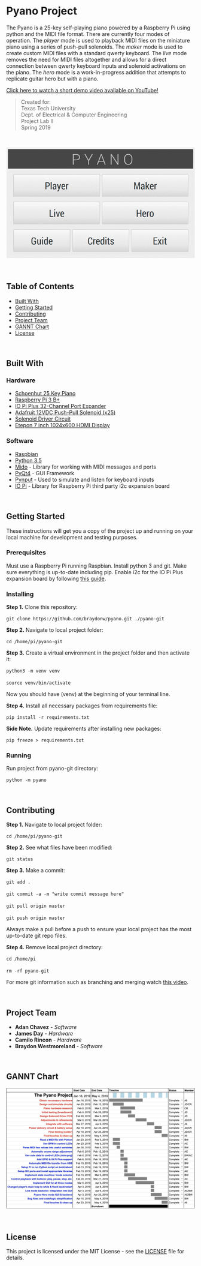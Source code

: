 # Pyano Project

The Pyano is a 25-key self-playing piano powered by a Raspberry Pi using python and the MIDI file format. There are currently four modes of operation. The *player* mode is used to playback MIDI files on the miniature piano using a series of push-pull solenoids. The *maker* mode is used to create custom MIDI files with a standard qwerty keyboard. The *live* mode removes the need for MIDI files altogether and allows for a direct connection between qwerty keyboard inputs and solenoid activations on the piano. The *hero* mode is a work-in-progress addition that attempts to replicate guitar hero but with a piano. 

[Click here to watch a short demo video available on YouTube!](https://youtu.be/wNDljW7Iz3w)

> Created for: <br />
> Texas Tech University <br />
> Dept. of Electrical & Computer Engineering <br />
> Project Lab II <br />
> Spring 2019 <br />

<br />

![Pyano GUI Main Menu](docs/gui-tour.gif?raw=true "Pyano GUI Main Menu")

<br />

## Table of Contents
- [Built With](#1)
- [Getting Started](#2)
- [Contributing](#3)
- [Project Team](#4)
- [GANNT Chart](#5)
- [License](#6)

<br />

<a name="1"></a>
## Built With

### Hardware
* [Schoenhut 25 Key Piano](https://schoenhut.com/products/schoenhut-my-first-piano-ii-25-key-white)
* [Raspberry Pi 3 B+](https://www.raspberrypi.org/products/raspberry-pi-3-model-b-plus/)
* [IO Pi Plus 32-Channel Port Expander](https://www.abelectronics.co.uk/p/54/io-pi-plus)
* [Adafruit 12VDC Push-Pull Solenoid (x25)](https://www.adafruit.com/product/412)
* [Solenoid Driver Circuit](docs/)
* [Etepon 7 inch 1024x600 HDMI Display](https://www.amazon.com/gp/product/B07HMW3C7P/ref=ppx_yo_dt_b_asin_title_o02_s00?ie=UTF8&psc=1)

### Software
* [Raspbian](https://www.raspberrypi.org/documentation/raspbian/)
* [Python 3.5](https://docs.python.org/3.5/)
* [Mido](https://mido.readthedocs.io/en/latest/) - Library for working with MIDI messages and ports
* [PyQt4](http://pyqt.sourceforge.net/Docs/PyQt4/) - GUI Framework
* [Pynput](https://pynput.readthedocs.io/en/latest/) - Used to simulate and listen for keyboard inputs
* [IO Pi](https://www.abelectronics.co.uk/kb/article/23/python-library-and-demos) - Library for Raspberry Pi third party i2c expansion board

<br />

<a name="2"></a>
## Getting Started

These instructions will get you a copy of the project up and running on your local machine for development and testing purposes.

### Prerequisites

Must use a Raspberry Pi running Raspbian. Install python 3 and git. Make sure everything is up-to-date including pip. Enable i2c for the IO Pi Plus expansion board by following [this guide](https://www.abelectronics.co.uk/kb/article/1/i2c--smbus-and-raspbian-linux).

### Installing

**Step 1.** Clone this repository:

```
git clone https://github.com/braydonw/pyano.git ./pyano-git
```

**Step 2.** Navigate to local project folder:

```
cd /home/pi/pyano-git
```

**Step 3.** Create a virtual environment in the project folder and then activate it:

```
python3 -m venv venv

source venv/bin/activate
```

Now you should have (venv) at the beginning of your terminal line.

**Step 4.** Install all necessary packages from requirements file:

```
pip install -r requirements.txt
```

**Side Note.** Update requirements after installing new packages:

```
pip freeze > requirements.txt
```

### Running

Run project from pyano-git directory:

```
python -m pyano
```

<br />

<a name="3"></a>
## Contributing

**Step 1.** Navigate to local project folder:

```
cd /home/pi/pyano-git
```

**Step 2.** See what files have been modified:

```
git status
```

**Step 3.** Make a commit:

```
git add .

git commit -a -m "write commit message here"

git pull origin master

git push origin master
```

Always make a pull before a push to ensure your local project has the most up-to-date git repo files. 

**Step 4.** Remove local project directory:

```
cd /home/pi

rm -rf pyano-git
```

For more git information such as branching and merging watch [this video](https://www.youtube.com/watch?v=HVsySz-h9r4&frags=pl%2Cwn).

<br />

<a name="4"></a>
## Project Team

* **Adan Chavez** - *Software*
* **James Day** - *Hardware*
* **Camilo Rincon** - *Hardware*
* **Braydon Westmoreland** - *Software*

<br />

<a name="5"></a>
## GANNT Chart

![GANNT Chart](docs/gannt.jpg?raw=true "Week 7 GANNT Chart")

<br />

<a name="6"></a>
## License

This project is licensed under the MIT License - see the [LICENSE](docs/LICENSE) file for details.
